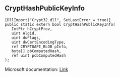 ## CryptHashPublicKeyInfo

```
[DllImport("Crypt32.dll", SetLastError = true)]
public static extern bool CryptHashPublicKeyInfo(
   IntPtr hCryptProv,
   uint Algid,
   uint dwFlags,
   uint dwCertEncodingType,
   ref CRYPTOAPI_BLOB pInfo,
   byte[] pbComputedHash,
   ref uint pcbComputedHash
);
```

Microsoft documentation: [Link](https://docs.microsoft.com/en-us/windows/win32/api/wincrypt/nf-wincrypt-crypthashpublickeyinfo)
